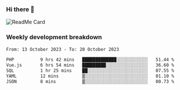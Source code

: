 ### Hi there 👋

<!--
**itzcy/itzcy** is a ✨ _special_ ✨ repository because its `README.md` (this file) appears on your GitHub profile.

Here are some ideas to get you started:

- 🔭 I’m currently working on ...
- 🌱 I’m currently learning ...
- 👯 I’m looking to collaborate on ...
- 🤔 I’m looking for help with ...
- 💬 Ask me about ...
- 📫 How to reach me: ...
- 😄 Pronouns: ...
- ⚡ Fun fact: ...
-->
![ReadMe Card](https://github-readme-stats.vercel.app/api?username=itzcy&show_icons=true&title_color=2d3198&icon_color=797cb8&text_color=24292e&bg_color=f6f8fa)

### Weekly development breakdown
<!--START_SECTION:waka-->

```txt
From: 13 October 2023 - To: 20 October 2023

PHP          9 hrs 42 mins   █████████████░░░░░░░░░░░░   51.44 %
Vue.js       6 hrs 54 mins   █████████░░░░░░░░░░░░░░░░   36.60 %
SQL          1 hr 25 mins    ██░░░░░░░░░░░░░░░░░░░░░░░   07.55 %
YAML         12 mins         ▒░░░░░░░░░░░░░░░░░░░░░░░░   01.10 %
JSON         8 mins          ▒░░░░░░░░░░░░░░░░░░░░░░░░   00.73 %
```

<!--END_SECTION:waka-->
